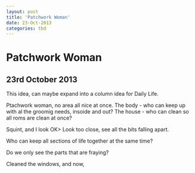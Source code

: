 ```yaml
---
layout: post
title: 'Patchwork Woman'
date: 23-Oct-2013
categories: tbd
---
```


# Patchwork Woman

## 23rd October 2013

This idea,   can maybe expand into a column idea for Daily Life.

Ptachwork woman, no area all nice at once. The body - who can keep up with al the groomig needs, insoide and out? The house - who can clean so all roms are clean at once?

Squint, and I look OK&gt; Look too close, see all the bits falling apart.

Who can keep all sections of life together at the same time?

Do we only see the parts that are fraying?

Cleaned the windows, and now,
